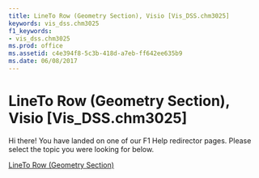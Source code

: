 ```yaml
---
title: LineTo Row (Geometry Section), Visio [Vis_DSS.chm3025]
keywords: vis_dss.chm3025
f1_keywords:
- vis_dss.chm3025
ms.prod: office
ms.assetid: c4e394f8-5c3b-418d-a7eb-ff642ee635b9
ms.date: 06/08/2017
---
```



# LineTo Row (Geometry Section), Visio [Vis_DSS.chm3025]

Hi there! You have landed on one of our F1 Help redirector pages. Please select the topic you were looking for below.

[LineTo Row (Geometry Section)](http://msdn.microsoft.com/library/6b385a9a-9294-1703-9d6f-628a11498669%28Office.15%29.aspx)

